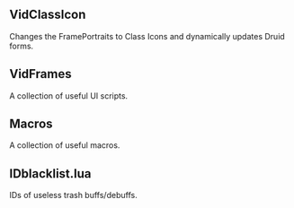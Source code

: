 ## VidClassIcon

Changes the FramePortraits to Class Icons and dynamically updates Druid forms.

## VidFrames

A collection of useful UI scripts.

## Macros

A collection of useful macros.

## IDblacklist.lua

IDs of useless trash buffs/debuffs.
